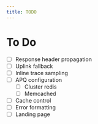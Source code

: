 ```yaml
---
title: TODO
---
```


# To Do

- [ ] Response header propagation
- [ ] Uplink fallback
- [ ] Inline trace sampling
- [ ] APQ configuration
  - [ ] Cluster redis
  - [ ] Memcached
- [ ] Cache control
- [ ] Error formatting
- [ ] Landing page
